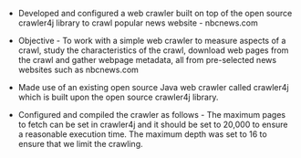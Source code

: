 - Developed and configured a web crawler built on top of the open source crawler4j library to crawl popular news website - nbcnews.com

- Objective - To work with a simple web crawler to measure aspects of a crawl, study the characteristics of the crawl, download web pages from the crawl and gather webpage metadata, all from pre-selected news websites such as nbcnews.com

- Made use of an existing open source Java web crawler called crawler4j which is built upon the open source crawler4j library.

- Configured and compiled the crawler as follows - The maximum pages to fetch can be set in crawler4j and it should be set to 20,000 to ensure a reasonable execution time. The maximum depth was set to 16 to ensure that we limit the crawling.
